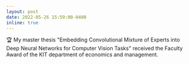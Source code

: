 ```yaml
---
layout: post
date: 2022-05-26 15:59:00-0400
inline: true
---
```


:trophy: My master thesis "Embedding Convolutional Mixture of Experts into Deep Neural Networks for Computer Vision Tasks" received the Faculty Award of the KIT department of economics and management.
